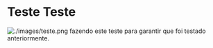 # Teste Teste

![./images/teste.png](TESTE)
fazendo este teste para garantir que foi testado anteriormente.
